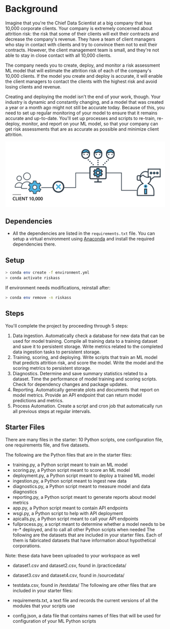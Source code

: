 # Background

Imagine that you're the Chief Data Scientist at a big company that has 10,000 corporate clients. Your company is extremely concerned about attrition risk: the risk that some of their clients will exit their contracts and decrease the company's revenue. They have a team of client managers who stay in contact with clients and try to convince them not to exit their contracts. However, the client management team is small, and they're not able to stay in close contact with all 10,000 clients.

The company needs you to create, deploy, and monitor a risk assessment ML model that will estimate the attrition risk of each of the company's 10,000 clients. If the model you create and deploy is accurate, it will enable the client managers to contact the clients with the highest risk and avoid losing clients and revenue.

Creating and deploying the model isn't the end of your work, though. Your industry is dynamic and constantly changing, and a model that was created a year or a month ago might not still be accurate today. Because of this, you need to set up regular monitoring of your model to ensure that it remains accurate and up-to-date. You'll set up processes and scripts to re-train, re-deploy, monitor, and report on your ML model, so that your company can get risk assessments that are as accurate as possible and minimize client attrition.


![Project: a dynamic risk assessment system](front.png)

## Dependencies
* All the dependencies are listed in the `requirements.txt` file. You can setup a virtual environment using [Anaconda](https://www.anaconda.com/products/distribution) and install the required dependencies there.

## Setup

```bash
> conda env create -f environment.yml
> conda activate riskass
```

If environment needs modifications, reinstall after:
```bash
> conda env remove -n riskass
```


## Steps

You'll complete the project by proceeding through 5 steps:

1. Data ingestion. Automatically check a database for new data that can be used for model training. Compile all training data to a training dataset and save it to persistent storage. Write metrics related to the completed data ingestion tasks to persistent storage.
2. Training, scoring, and deploying. Write scripts that train an ML model that predicts attrition risk, and score the model. Write the model and the scoring metrics to persistent storage.
3. Diagnostics. Determine and save summary statistics related to a dataset. Time the performance of model training and scoring scripts. Check for dependency changes and package updates.
4. Reporting. Automatically generate plots and documents that report on model metrics. Provide an API endpoint that can return model predictions and metrics.
5. Process Automation. Create a script and cron job that automatically run all previous steps at regular intervals.

## Starter Files
There are many files in the starter: 10 Python scripts, one configuration file, one requirements file, and five datasets.

The following are the Python files that are in the starter files:

* training.py, a Python script meant to train an ML model
* scoring.py, a Python script meant to score an ML model
* deployment.py, a Python script meant to deploy a trained ML model
* ingestion.py, a Python script meant to ingest new data
* diagnostics.py, a Python script meant to measure model and data diagnostics
* reporting.py, a Python script meant to generate reports about model metrics
* app.py, a Python script meant to contain API endpoints
* wsgi.py, a Python script to help with API deployment
* apicalls.py, a Python script meant to call your API endpoints
* fullprocess.py, a script meant to determine whether a model needs to be re-* deployed, and to call all other Python scripts when needed
The following are the datasets that are included in your starter files. Each of them is fabricated datasets that have information about hypothetical corporations.

Note: these data have been uploaded to your workspace as well

* dataset1.csv and dataset2.csv, found in /practicedata/
* dataset3.csv and dataset4.csv, found in /sourcedata/
* testdata.csv, found in /testdata/
The following are other files that are included in your starter files:

* requirements.txt, a text file and records the current versions of all the modules that your scripts use
* config.json, a data file that contains names of files that will be used for configuration of your ML Python scripts
